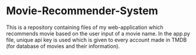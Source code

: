 # Movie-Recommender-System
This is a repository containing files of my web-application which recommends movie based on the user input of a movie name.
In the app.py file, unique api key is used which is given to every account made in TMDB (for database of movies and their information).  
